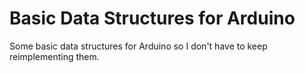 # Basic Data Structures for Arduino
Some basic data structures for Arduino so I don't have to keep reimplementing them.
